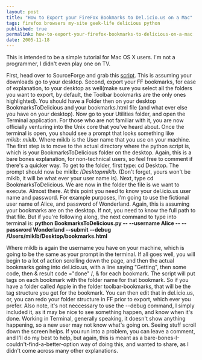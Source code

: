 ```yaml
---
layout: post
title: "How to Export your FireFox Bookmarks to Del.icio.us on a Mac"
tags: firefox browsers my-site geek-life delicious python
published: true
permalink: how-to-export-your-firefox-bookmarks-to-delicious-on-a-mac
date: 2005-11-18
---
```


This is intended to be a simple tutorial for Mac OS X users.  I'm not a programmer, I didn't even play one on TV.

First, head over to SourceForge and grab this <a href="http://sourceforge.net/projects/bkmrk2dlcs/">script</a>.    This is assuming your downloads go to your desktop.  Second, export your FF bookmarks, for ease of explanation, to your desktop as well(make sure you select all the folders you want to export, by default, the Toolbar bookmarks are the only ones highlighted).  You should have a Folder then on your desktop BookmarksToDelicious and your bookmarks.html file (and what ever else you have on your desktop).  Now go to your Utilities folder, and open the Terminal application.  For those who are not familiar with it, you  are now officially venturing into the Unix core that you've heard about.
Once the terminal is open, you should see a prompt that looks something like $miklb:~ miklb$.  Where miklb is the User name that you use on your machine.  The first step is to move to the actual directory where the python script is, which is your BookmarksToDelicious folder on the desktop.  Again, this is a bare bones explanation, for non-technical users, so feel free to comment if there's a quicker way.
To get to the folder, first type: cd Desktop.  The prompt should now be miklb$:~/Desktop miklb$. (Don't forget, yours won't be miklb, it will be what ever your user name is).
Next, type cd BookmarksToDelicious.
We are now in the folder the file is we want to execute.  Almost there.
At this point you need to know your del.icio.us user name and password.  For example purposes, I'm going to use the fictional user name of Alice, and password of Wonderland.  Again, this is assuming your bookmarks are on the desktop.  If not, you need to know the full path to that file.  But if you're following along, the next command to type into terminal is:
<strong>python BookmarksToDelicious.py -- --username Alice -- --password Wonderland --submit --debug /Users/miklb/Desktop/bookmarks.html</strong>

Where miklb is again the username you have on your machine, which is going to be the same as your prompt in the terminal.
If all goes well, you will begin to a lot of action scrolling down the page, and then the actual bookmarks going into del.icio.us, with a line saying "Getting", then some code, then  	&#38; result code ="done" /,  	&#38; for each bookmark.
The script will put tags on each bookmark with the folder name for that bookmark.  So if you have a folder called Apple in the folder toolbar-bookmarks, that will be the tag structure you get for the bookmark.  You can then edit that in del.icio.us, or, you can redo your folder structure in FF prior to export, which ever  you prefer.
Also note, it's not neccessary to use the --debug command, I simply included it, as it may be nice to see something happen, and know when it's done.  Working in Terminal, generally speaking, it doesn't show anything happening, so a new user may not know what's going on.  Seeing stuff scroll down the screen helps.  If you run into a problem, you can leave a comment, and I'll do my best to help, but again, this is meant as a bare-bones-I-couldn't-find-a-better-option way of doing this, and wanted to share, as I didn't come across many other explanations.
